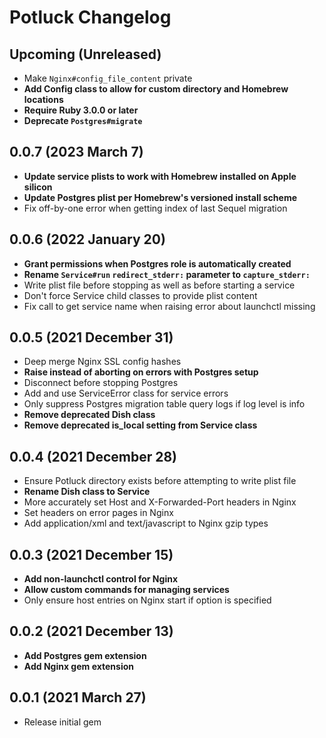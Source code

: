 # Potluck Changelog

## Upcoming (Unreleased)

* Make `Nginx#config_file_content` private
* **Add Config class to allow for custom directory and Homebrew locations**
* **Require Ruby 3.0.0 or later**
* **Deprecate `Postgres#migrate`**

## 0.0.7 (2023 March 7)

* **Update service plists to work with Homebrew installed on Apple silicon**
* **Update Postgres plist per Homebrew's versioned install scheme**
* Fix off-by-one error when getting index of last Sequel migration

## 0.0.6 (2022 January 20)

* **Grant permissions when Postgres role is automatically created**
* **Rename `Service#run` `redirect_stderr:` parameter to `capture_stderr:`**
* Write plist file before stopping as well as before starting a service
* Don't force Service child classes to provide plist content
* Fix call to get service name when raising error about launchctl missing

## 0.0.5 (2021 December 31)

* Deep merge Nginx SSL config hashes
* **Raise instead of aborting on errors with Postgres setup**
* Disconnect before stopping Postgres
* Add and use ServiceError class for service errors
* Only suppress Postgres migration table query logs if log level is info
* **Remove deprecated Dish class**
* **Remove deprecated is_local setting from Service class**

## 0.0.4 (2021 December 28)

* Ensure Potluck directory exists before attempting to write plist file
* **Rename Dish class to Service**
* More accurately set Host and X-Forwarded-Port headers in Nginx
* Set headers on error pages in Nginx
* Add application/xml and text/javascript to Nginx gzip types

## 0.0.3 (2021 December 15)

* **Add non-launchctl control for Nginx**
* **Allow custom commands for managing services**
* Only ensure host entries on Nginx start if option is specified

## 0.0.2 (2021 December 13)

* **Add Postgres gem extension**
* **Add Nginx gem extension**

## 0.0.1 (2021 March 27)

* Release initial gem
